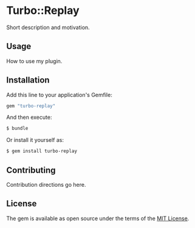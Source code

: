 # Turbo::Replay
Short description and motivation.

## Usage
How to use my plugin.

## Installation
Add this line to your application's Gemfile:

```ruby
gem "turbo-replay"
```

And then execute:
```bash
$ bundle
```

Or install it yourself as:
```bash
$ gem install turbo-replay
```

## Contributing
Contribution directions go here.

## License
The gem is available as open source under the terms of the [MIT License](https://opensource.org/licenses/MIT).
